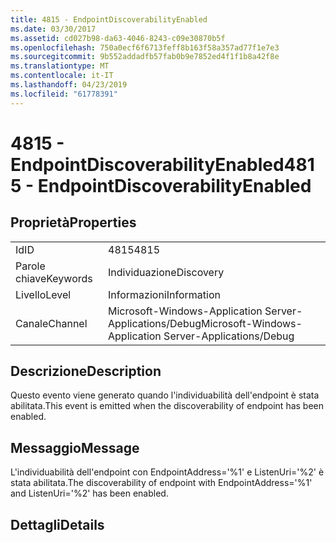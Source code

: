 ```yaml
---
title: 4815 - EndpointDiscoverabilityEnabled
ms.date: 03/30/2017
ms.assetid: cd027b98-da63-4046-8243-c09e30870b5f
ms.openlocfilehash: 750a0ecf6f6713feff8b163f58a357ad77f1e7e3
ms.sourcegitcommit: 9b552addadfb57fab0b9e7852ed4f1f1b8a42f8e
ms.translationtype: MT
ms.contentlocale: it-IT
ms.lasthandoff: 04/23/2019
ms.locfileid: "61778391"
---
```

# <a name="4815---endpointdiscoverabilityenabled"></a><span data-ttu-id="33682-102">4815 - EndpointDiscoverabilityEnabled</span><span class="sxs-lookup"><span data-stu-id="33682-102">4815 - EndpointDiscoverabilityEnabled</span></span>
## <a name="properties"></a><span data-ttu-id="33682-103">Proprietà</span><span class="sxs-lookup"><span data-stu-id="33682-103">Properties</span></span>  
  
|||  
|-|-|  
|<span data-ttu-id="33682-104">Id</span><span class="sxs-lookup"><span data-stu-id="33682-104">ID</span></span>|<span data-ttu-id="33682-105">4815</span><span class="sxs-lookup"><span data-stu-id="33682-105">4815</span></span>|  
|<span data-ttu-id="33682-106">Parole chiave</span><span class="sxs-lookup"><span data-stu-id="33682-106">Keywords</span></span>|<span data-ttu-id="33682-107">Individuazione</span><span class="sxs-lookup"><span data-stu-id="33682-107">Discovery</span></span>|  
|<span data-ttu-id="33682-108">Livello</span><span class="sxs-lookup"><span data-stu-id="33682-108">Level</span></span>|<span data-ttu-id="33682-109">Informazioni</span><span class="sxs-lookup"><span data-stu-id="33682-109">Information</span></span>|  
|<span data-ttu-id="33682-110">Canale</span><span class="sxs-lookup"><span data-stu-id="33682-110">Channel</span></span>|<span data-ttu-id="33682-111">Microsoft-Windows-Application Server-Applications/Debug</span><span class="sxs-lookup"><span data-stu-id="33682-111">Microsoft-Windows-Application Server-Applications/Debug</span></span>|  
  
## <a name="description"></a><span data-ttu-id="33682-112">Descrizione</span><span class="sxs-lookup"><span data-stu-id="33682-112">Description</span></span>  
 <span data-ttu-id="33682-113">Questo evento viene generato quando l'individuabilità dell'endpoint è stata abilitata.</span><span class="sxs-lookup"><span data-stu-id="33682-113">This event is emitted when the discoverability of endpoint has been enabled.</span></span>  
  
## <a name="message"></a><span data-ttu-id="33682-114">Messaggio</span><span class="sxs-lookup"><span data-stu-id="33682-114">Message</span></span>  
 <span data-ttu-id="33682-115">L'individuabilità dell'endpoint con EndpointAddress='%1' e ListenUri='%2' è stata abilitata.</span><span class="sxs-lookup"><span data-stu-id="33682-115">The discoverability of endpoint with EndpointAddress='%1' and ListenUri='%2' has been enabled.</span></span>  
  
## <a name="details"></a><span data-ttu-id="33682-116">Dettagli</span><span class="sxs-lookup"><span data-stu-id="33682-116">Details</span></span>
